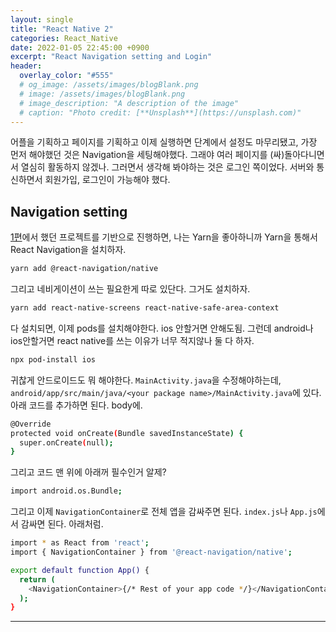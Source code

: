 ```yaml
---
layout: single
title: "React Native 2"
categories: React_Native
date: 2022-01-05 22:45:00 +0900
excerpt: "React Navigation setting and Login"
header:
  overlay_color: "#555"
  # og_image: /assets/images/blogBlank.png
  # image: /assets/images/blogBlank.png
  # image_description: "A description of the image"
  # caption: "Photo credit: [**Unsplash**](https://unsplash.com)"
---
```


어플을 기획하고 페이지를 기획하고 이제 실행하면 단계에서 설정도 마무리됐고, 가장 먼저 해야했던 것은 Navigation을 세팅해야했다. 그래야 여러 페이지를 (싸)돌아다니면서 열심히 활동하지 않겠나. 그러면서 생각해 봐야하는 것은 로그인 쪽이었다. 서버와 통신하면서 회원가입, 로그인이 가능해야 했다.


## Navigation setting

[1편](http://127.0.0.1:4000/sweeny/react_native/React-Native-1/)에서 했던 프로젝트를 기반으로 진행하면, 나는 Yarn을 좋아하니까 Yarn을 통해서 React Navigation을 설치하자.

```bash
yarn add @react-navigation/native
```

그리고 네비게이션이 쓰는 필요한게 따로 있단다. 그거도 설치하자.

```bash
yarn add react-native-screens react-native-safe-area-context
```

다 설치되면, 이제 pods를 설치해야한다. ios 안할거면 안해도됨. 그런데 android나 ios안할거면 react native를 쓰는 이유가 너무 적지않나 둘 다 하자.

```bash
npx pod-install ios
```

귀찮게 안드로이드도 뭐 해야한다. `MainActivity.java`을 수정해야하는데, `android/app/src/main/java/<your package name>/MainActivity.java`에 있다. 아래 코드를 추가하면 된다. body에.

```bash
@Override
protected void onCreate(Bundle savedInstanceState) {
  super.onCreate(null);
}
```

그리고 코드 맨 위에 아래꺼 필수인거 알제?

```bash
import android.os.Bundle;
```

그리고 이제 `NavigationContainer`로 전체 앱을 감싸주면 된다. `index.js`나 `App.js`에서 감싸면 된다. 아래처럼.

```bash
import * as React from 'react';
import { NavigationContainer } from '@react-navigation/native';

export default function App() {
  return (
    <NavigationContainer>{/* Rest of your app code */}</NavigationContainer>
  );
}
```

---
